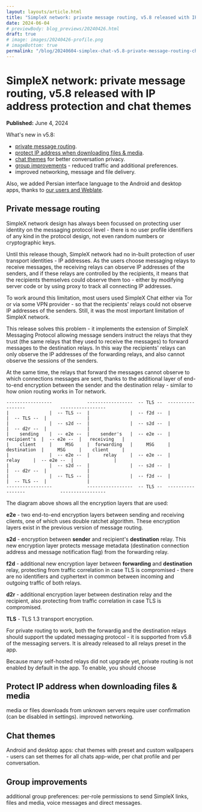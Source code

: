 ```yaml
---
layout: layouts/article.html
title: "SimpleX network: private message routing, v5.8 released with IP address protection and chat themes"
date: 2024-06-04
# previewBody: blog_previews/20240426.html
draft: true
# image: images/20240426-profile.png
# imageBottom: true
permalink: "/blog/20240604-simplex-chat-v5.8-private-message-routing-chat-themes.html"
---
```


# SimpleX network: private message routing, v5.8 released with IP address protection and chat themes

**Published:** June 4, 2024

What's new in v5.8:
- [private message routing](#private-message-routing).
- [protect IP address when downloading files & media](#protect-ip-address-when-downloading-files--media).
- [chat themes](#chat-themes) for better conversation privacy.
- [group improvements](#group-improvements) - reduced traffic and additional preferences.
- improved networking, message and file delivery.

Also, we added Persian interface language to the Android and desktop apps, thanks to [our users and Weblate](https://github.com/simplex-chat/simplex-chat#help-translating-simplex-chat).

## Private message routing

SimpleX network design has always been focussed on protecting user identity on the messaging protocol level - there is no user profile identifiers of any kind in the protocol design, not even random numbers or cryptographic keys.

Until this release though, SimpleX network had no in-built protection of user transport identities - IP addresses. As the users choose messaging relays to receive messages, the receiving relays can observe IP addresses of the senders, and if these relays are controlled by the recipients, it means that the recipients themselves could observe them too - either by modifying server code or by using proxy to track all connecting IP addresses.

To work around this limitation, most users used SimpleX Chat either via Tor or via some VPN provider - so that the recipients' relays could not observe IP addresses of the senders. Still, it was the most important limitation of SimpleX network.

This release solves this problem - it implements the extension of SimpleX Messaging Protocol allowing message senders instruct the relays that they trust (the same relays that they used to receive the messages) to forward messages to the destination relays. In this way the recipients' relays can only observe the IP addresses of the forwarding relays, and also cannot observe the sessions of the senders.

At the same time, the relays that forward the messages cannot observe to which connections messages are sent, thanks to the additional layer of end-to-end encryption between the sender and the destination relay - similar to how onion routing works in Tor network.

```
-----------------             -----------------  -- TLS --  -----------------             -----------------
|               |  -- TLS --  |               |  -- f2d --  |               |  -- TLS --  |               |
|               |  -- s2d --  |               |  -- s2d --  |               |  -- d2r --  |               |
|    sending    |  -- e2e --  |    sender's   |  -- e2e --  |  recipient's  |  -- e2e --  |   receiving   |
|    client     |     MSG     |  forwarding   |     MSG     |  destination  |     MSG     |    client     |
|               |  -- e2e --  |     relay     |  -- e2e --  |     relay     |  -- e2e --  |               |
|               |  -- s2d --  |               |  -- s2d --  |               |  -- d2r --  |               |
|               |  -- TLS --  |               |  -- f2d --  |               |  -- TLS --  |               |
-----------------             -----------------  -- TLS --  -----------------             -----------------
```

The diagram above shows all the encryption layers that are used:

**e2e** - two end-to-end encryption layers between sending and receiving clients, one of which uses double ratchet algorithm. These encryption layers exist in the previous version of message routing.

**s2d** - encryption between **sender** and recipient's **destination** relay. This new encryption layer protects message metadata (destination connection address and message notification flag) from the forwarding relay.

**f2d** - additional new encryption layer between **forwarding** and **destination** relay, protecting from traffic correlation in case TLS is compromised - there are no identifiers and cyphertext in common between incoming and outgoing traffic of both relays.

**d2r** - additional encryption layer between destination relay and the recipient, also protecting from traffic correlation in case TLS is compromised.

**TLS** - TLS 1.3 transport encryption.

For private routing to work, both the forwardig and the destination relays should support the updated messaging protocol - it is supported from v5.8 of the messaging servers. It is already released to all relays preset in the app.

Because many self-hosted relays did not upgrade yet, private routing is not enabled by default in the app. To enable, you should choose 





## Protect IP address when downloading files & media

media or files downloads from unknown servers require user confirmation (can be disabled in settings).
improved networking.

## Chat themes

Android and desktop apps: chat themes with preset and custom wallpapers - users can set themes for all chats app-wide, per chat profile and per conversation.

## Group improvements

additional group preferences: per-role permissions to send SimpleX links, files and media, voice messages and direct messages.
